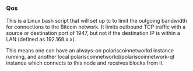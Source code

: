 ### Qos ###

This is a Linux bash script that will set up tc to limit the outgoing bandwidth for connections to the Bitcoin network. It limits outbound TCP traffic with a source or destination port of 1947, but not if the destination IP is within a LAN (defined as 192.168.x.x).

This means one can have an always-on polariscoinnetworkd instance running, and another local polariscoinnetworkd/polariscoinnetwork-qt instance which connects to this node and receives blocks from it.
